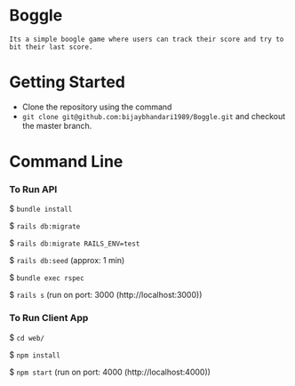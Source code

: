 # Boggle

    Its a simple boogle game where users can track their score and try to bit their last score.

# Getting Started

- Clone the repository using the command
- `git clone git@github.com:bijaybhandari1989/Boggle.git` and checkout the master branch.

# Command Line

### To Run API

\$ `bundle install`

\$ `rails db:migrate`

\$ `rails db:migrate RAILS_ENV=test`

\$ `rails db:seed` (approx: 1 min)

\$ `bundle exec rspec`

\$ `rails s` (run on port: 3000 (http://localhost:3000))

### To Run Client App

\$ `cd web/`

\$ `npm install`

\$ `npm start` (run on port: 4000 (http://localhost:4000))
